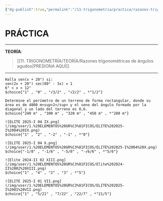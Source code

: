 ```yaml
---
{"dg-publish":true,"permalink":"/11-trigonometria/practica/razones-trigonometricas-de-angulos-agudos/","tags":["Trigonometría","Práctica"]}
---
```


# PRÁCTICA
---
**TEORÍA**:
>[[11. TRIGONOMETRÍA/TEORÍA/Razones trigonométricas de ángulos agudos\|PRESIONA AQUÍ]]

---

```exercise
Halla sen(x + 20°) si:
sen(2x + 20°) sec(80° - 3x) = 1
6° < x < 12°
$choice{"1" , "0" , "√3/2" , "√2/2" , *"1/2"}
```

```exercise
Determine el perímetro de un terreno de forma rectangular, donde su área es de 4800 m<sup>2</sup> y el seno del ángulo formado por la diagonal y un lado del terreno es 0,6.
$choice{"240 m" , "300 m" , "320 m" , "450 m" , *"280 m"}
```

```exercise
![ELITE 2025-I 04 IX.png](/img/user/1.%20ELEMENTOS%20GR%C3%81FICOS/ELITE%202025-I%2004%20IX.png)
$choice{"1" , "2" , "-2" , "-1" , *"0"}
```

```exercise
![ELITE 2025-I 04 X.png](/img/user/1.%20ELEMENTOS%20GR%C3%81FICOS/ELITE%202025-I%2004%20X.png)
$choice{"-1/8" , "-1/6" , "-5/8" , "-√6/6" , *"5/6"}
```

```exercise
![Elite 2024-II 02 XIII.png](/img/user/1.%20ELEMENTOS%20GR%C3%81FICOS/Elite%202024-II%2002%20XIII.png)
$choice{"1" , "4" , "2" , "3" , *"5"}
```

```exercise
![ELITE 2025-I 01 VII.png](/img/user/1.%20ELEMENTOS%20GR%C3%81FICOS/ELITE%202025-I%2001%20VII.png)
$choice{"1" , "5/21" , "7/22" , "22/7" , *"21/5"}
```


